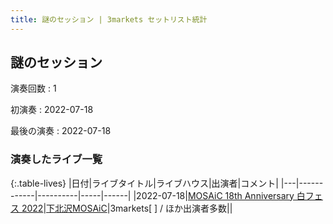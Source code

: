 ```yaml
---
title: 謎のセッション | 3markets セットリスト統計
---
```

## 謎のセッション

演奏回数
: 1

初演奏
: 2022-07-18

最後の演奏
: 2022-07-18

### 演奏したライブ一覧

{:.table-lives}
|日付|ライブタイトル|ライブハウス|出演者|コメント|
|---|------------|----------|-----|------|
|<span class="nowrap">2022-07-18</span>|[MOSAiC 18th Anniversary 白フェス 2022](live025.html)|[下北沢MOSAiC](livehouse011.html)|3markets[ ] / ほか出演者多数||

